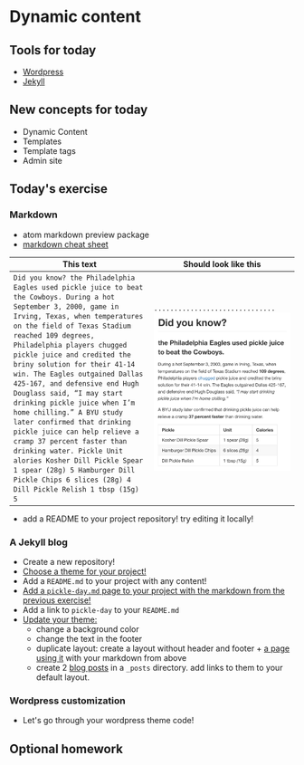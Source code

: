 # Dynamic content

## Tools for today

- [Wordpress](https://developer.wordpress.org/themes/)
- [Jekyll](https://help.github.com/articles/using-jekyll-as-a-static-site-generator-with-github-pages/)

## New concepts for today

- Dynamic Content
- Templates
- Template tags
- Admin site

## Today's exercise

### Markdown

- atom markdown preview package
- [markdown cheat sheet](https://github.com/adam-p/markdown-here/wiki/Markdown-Cheatsheet)

| This text | Should look like this |
| -- | -- |
| `Did you know? the Philadelphia Eagles used pickle juice to beat the Cowboys. During a hot September 3, 2000, game in Irving, Texas, when temperatures on the field of Texas Stadium reached 109 degrees, Philadelphia players chugged pickle juice and credited the briny solution for their 41-14 win. The Eagles outgained Dallas 425-167, and defensive end Hugh Douglass said, “I may start drinking pickle juice when I’m home chilling.” A BYU study later confirmed that drinking pickle juice can help relieve a cramp 37 percent faster than drinking water. Pickle Unit alories Kosher Dill Pickle Spear 1 spear (28g) 5 Hamburger Dill Pickle Chips 6 slices (28g) 4 Dill Pickle Relish 1 tbsp (15g) 5`  | `..............................` ![Markdown example](assets/markdown.png) |

- add a README to your project repository! try editing it locally!

<!--
# Did you know?

### the Philadelphia Eagles used pickle juice to beat the Cowboys.
During a hot September 3, 2000, game in Irving, Texas, when temperatures on the field of Texas Stadium reached **109 degrees**, Philadelphia players [chugged](http://www.history.com/news/hungry-history/pickles-throughout-history-2) pickle juice and credited the briny solution for their 41-14 win. The Eagles outgained Dallas 425-167, and defensive end Hugh Douglass said, *“I may start drinking pickle juice when I’m home chilling.”*

A BYU study later confirmed that drinking pickle juice can help relieve a cramp **37 percent faster** than drinking water.

| Pickle | Unit | Calories |
| ------ | ---- | -------- |
| Kosher Dill Pickle Spear | 1 spear *(28g)* | 5 |
| Hamburger Dill Pickle Chips | 6 slices *(28g)* | 4 |
| Dill Pickle Relish | 1 tbsp *(15g)* | 5 |
 -->

### A Jekyll blog

- Create a new repository!
- [Choose a theme for your project!](https://help.github.com/articles/adding-a-jekyll-theme-to-your-github-pages-site-with-the-jekyll-theme-chooser/)
- Add a `README.md` to your project with any content!
- [Add a `pickle-day.md` page to your project with the markdown from the previous exercise!](https://jekyllrb.com/docs/pages/)
- Add a link to `pickle-day` to your `README.md`
- [Update your theme:](https://help.github.com/articles/customizing-css-and-html-in-your-jekyll-theme/)
  - change a background color
  - change the text in the footer
  - duplicate layout: create a layout without header and footer + [a page using it](https://jekyllrb.com/docs/front-matter/) with your markdown from above
  - create 2 [blog posts](https://jekyllrb.com/docs/posts/) in a `_posts` directory. add links to them to your default layout.

### Wordpress customization

- Let's go through your wordpress theme code!

## Optional homework
